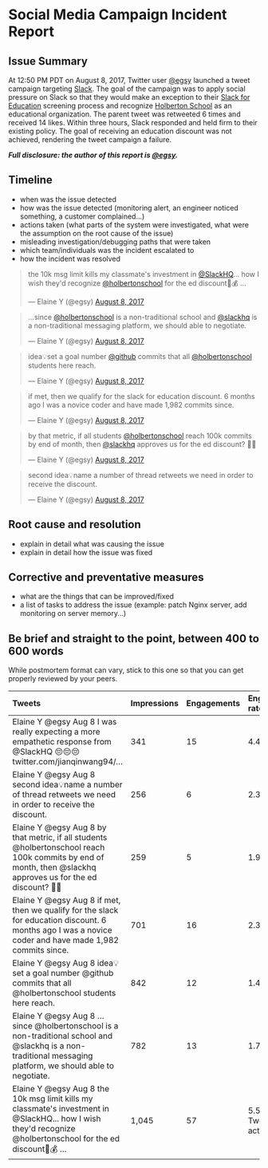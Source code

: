 # Social Media Campaign Incident Report

##   Issue Summary

At 12:50 PM PDT on August 8, 2017, Twitter user [@egsy](https://twitter.com/egsy) launched a tweet campaign targeting [Slack](https://slack.com/). The goal of the campaign was to apply social pressure on Slack so that they would make an exception to their [Slack for Education](https://get.slack.help/hc/en-us/articles/206646877-Slack-for-Education) screening process and recognize [Holberton School](https://www.holbertonschool.com/) as an educational organization. The parent tweet was retweeted 6 times and received 14 likes. Within three hours, Slack responded and held firm to their existing policy. The goal of receiving an education discount was not achieved, rendering the tweet campaign a failure.

_**Full disclosure: the author of this report is [@egsy](https://twitter.com/egsy).**_

##   Timeline

- when was the issue detected
- how was the issue detected (monitoring alert, an engineer noticed something, a customer complained...)
- actions taken (what parts of the system were investigated, what were the assumption on the root cause of the issue)
- misleading investigation/debugging paths that were taken
- which team/individuals was the incident escalated to
- how the incident was resolved

<blockquote class="twitter-tweet" data-lang="en"><p lang="en" dir="ltr">the 10k msg limit kills my classmate&#39;s investment in <a href="https://twitter.com/SlackHQ">@SlackHQ</a>... how I wish they&#39;d recognize <a href="https://twitter.com/holbertonschool">@holbertonschool</a> for the ed discount💸💰 …</p>&mdash; Elaine Y (@egsy) <a href="https://twitter.com/egsy/status/895009313638436864">August 8, 2017</a></blockquote>

<blockquote class="twitter-tweet" data-lang="en"><p lang="en" dir="ltr">…since <a href="https://twitter.com/holbertonschool">@holbertonschool</a> is a non-traditional school and <a href="https://twitter.com/SlackHQ">@slackhq</a> is a non-traditional messaging platform, we should able to negotiate.</p>&mdash; Elaine Y (@egsy) <a href="https://twitter.com/egsy/status/895009426460917761">August 8, 2017</a></blockquote>

<blockquote class="twitter-tweet" data-lang="en"><p lang="en" dir="ltr">idea💡set a goal number <a href="https://twitter.com/github">@github</a> commits that all <a href="https://twitter.com/holbertonschool">@holbertonschool</a> students here reach.</p>&mdash; Elaine Y (@egsy) <a href="https://twitter.com/egsy/status/895009609181667328">August 8, 2017</a></blockquote>

<blockquote class="twitter-tweet" data-conversation="none" data-lang="en"><p lang="en" dir="ltr">if met, then we qualify for the slack for education discount. 6 months ago I was a novice coder and have made 1,982 commits since.</p>&mdash; Elaine Y (@egsy) <a href="https://twitter.com/egsy/status/895009675569094657">August 8, 2017</a></blockquote>

<blockquote class="twitter-tweet" data-conversation="none" data-lang="en"><p lang="en" dir="ltr">by that metric, if all students <a href="https://twitter.com/holbertonschool">@holbertonschool</a> reach 100k commits by end of month, then <a href="https://twitter.com/SlackHQ">@slackhq</a> approves us for the ed discount? 🙏🤓</p>&mdash; Elaine Y (@egsy) <a href="https://twitter.com/egsy/status/895010116377862144">August 8, 2017</a></blockquote>

<blockquote class="twitter-tweet" data-lang="en"><p lang="en" dir="ltr">second idea💡name a number of thread retweets we need in order to receive the discount.</p>&mdash; Elaine Y (@egsy) <a href="https://twitter.com/egsy/status/895010316219670528">August 8, 2017</a></blockquote>



##  Root cause and resolution

- explain in detail what was causing the issue
- explain in detail how the issue was fixed

##   Corrective and preventative measures

- what are the things that can be improved/fixed
- a list of tasks to address the issue (example: patch Nginx server, add monitoring on server memory...)

##   Be brief and straight to the point, between 400 to 600 words
													
While postmortem format can vary, stick to this one so that you can get properly reviewed by your peers.



Tweets | Impressions | Engagements | Engagement rate
:--- | :--- | :--- | :---
Elaine Y @egsy  Aug 8 I was really expecting a more empathetic response from @SlackHQ 😔😔😔 twitter.com/jianqinwang94/… | 341 |15 | 4.4%
Elaine Y @egsy  Aug 8 second idea💡name a number of thread retweets we need in order to receive the discount. | 256| 6| 2.3% 
Elaine Y @egsy  Aug 8 by that metric, if all students @holbertonschool reach 100k commits by end of month, then @slackhq approves us for the ed discount? 🙏🤓 |259| 5 | 1.9%
Elaine Y @egsy  Aug 8 if met, then we qualify for the slack for education discount. 6 months ago I was a novice coder and have made 1,982 commits since. | 701|16|2.3%
Elaine Y @egsy  Aug 8 idea💡set a goal number @github commits that all @holbertonschool students here reach. | 842|12|1.4% 
Elaine Y @egsy  Aug 8 …since @holbertonschool is a non-traditional school and @slackhq is a non-traditional messaging platform, we should able to negotiate. | 782|13|1.7%
Elaine Y @egsy  Aug 8 the 10k msg limit kills my classmate's investment in @SlackHQ... how I wish they'd recognize @holbertonschool for the ed discount💸💰 … | 1,045|57|5.5%View Tweet activity
